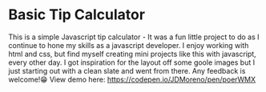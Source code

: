 # Basic Tip Calculator
This is a simple Javascript tip calculator - It was a fun little project to do as I continue to hone my skills as a javascript developer. I enjoy working with html and css, but find myself creating mini projects like this with javascript, every other day.
I got inspiration for the layout off some goole images but I just starting out with a clean slate and went from there. Any feedback is welcome!😁
View demo here: https://codepen.io/JDMoreno/pen/poerWMX
